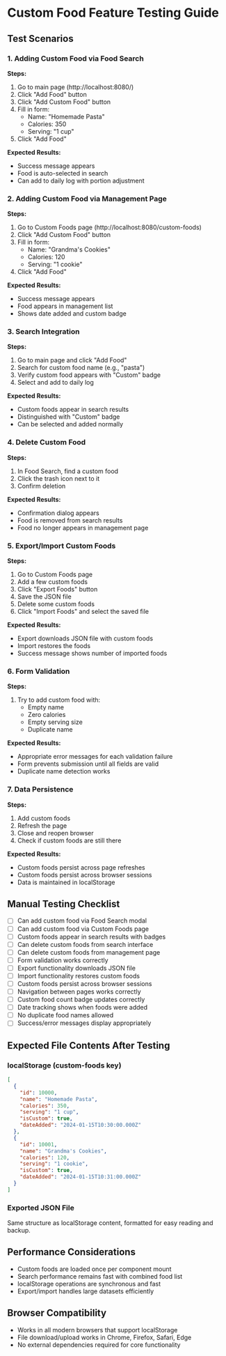 # Custom Food Feature Testing Guide

## Test Scenarios

### 1. Adding Custom Food via Food Search
**Steps:**
1. Go to main page (http://localhost:8080/)
2. Click "Add Food" button
3. Click "Add Custom Food" button
4. Fill in form:
   - Name: "Homemade Pasta"
   - Calories: 350
   - Serving: "1 cup"
5. Click "Add Food"

**Expected Results:**
- Success message appears
- Food is auto-selected in search
- Can add to daily log with portion adjustment

### 2. Adding Custom Food via Management Page
**Steps:**
1. Go to Custom Foods page (http://localhost:8080/custom-foods)
2. Click "Add Custom Food" button
3. Fill in form:
   - Name: "Grandma's Cookies"
   - Calories: 120
   - Serving: "1 cookie"
4. Click "Add Food"

**Expected Results:**
- Success message appears
- Food appears in management list
- Shows date added and custom badge

### 3. Search Integration
**Steps:**
1. Go to main page and click "Add Food"
2. Search for custom food name (e.g., "pasta")
3. Verify custom food appears with "Custom" badge
4. Select and add to daily log

**Expected Results:**
- Custom foods appear in search results
- Distinguished with "Custom" badge
- Can be selected and added normally

### 4. Delete Custom Food
**Steps:**
1. In Food Search, find a custom food
2. Click the trash icon next to it
3. Confirm deletion

**Expected Results:**
- Confirmation dialog appears
- Food is removed from search results
- Food no longer appears in management page

### 5. Export/Import Custom Foods
**Steps:**
1. Go to Custom Foods page
2. Add a few custom foods
3. Click "Export Foods" button
4. Save the JSON file
5. Delete some custom foods
6. Click "Import Foods" and select the saved file

**Expected Results:**
- Export downloads JSON file with custom foods
- Import restores the foods
- Success message shows number of imported foods

### 6. Form Validation
**Steps:**
1. Try to add custom food with:
   - Empty name
   - Zero calories
   - Empty serving size
   - Duplicate name

**Expected Results:**
- Appropriate error messages for each validation failure
- Form prevents submission until all fields are valid
- Duplicate name detection works

### 7. Data Persistence
**Steps:**
1. Add custom foods
2. Refresh the page
3. Close and reopen browser
4. Check if custom foods are still there

**Expected Results:**
- Custom foods persist across page refreshes
- Custom foods persist across browser sessions
- Data is maintained in localStorage

## Manual Testing Checklist

- [ ] Can add custom food via Food Search modal
- [ ] Can add custom food via Custom Foods page
- [ ] Custom foods appear in search results with badges
- [ ] Can delete custom foods from search interface
- [ ] Can delete custom foods from management page
- [ ] Form validation works correctly
- [ ] Export functionality downloads JSON file
- [ ] Import functionality restores custom foods
- [ ] Custom foods persist across browser sessions
- [ ] Navigation between pages works correctly
- [ ] Custom food count badge updates correctly
- [ ] Date tracking shows when foods were added
- [ ] No duplicate food names allowed
- [ ] Success/error messages display appropriately

## Expected File Contents After Testing

### localStorage (custom-foods key)
```json
[
  {
    "id": 10000,
    "name": "Homemade Pasta",
    "calories": 350,
    "serving": "1 cup",
    "isCustom": true,
    "dateAdded": "2024-01-15T10:30:00.000Z"
  },
  {
    "id": 10001,
    "name": "Grandma's Cookies",
    "calories": 120,
    "serving": "1 cookie",
    "isCustom": true,
    "dateAdded": "2024-01-15T10:31:00.000Z"
  }
]
```

### Exported JSON File
Same structure as localStorage content, formatted for easy reading and backup.

## Performance Considerations

- Custom foods are loaded once per component mount
- Search performance remains fast with combined food list
- localStorage operations are synchronous and fast
- Export/import handles large datasets efficiently

## Browser Compatibility

- Works in all modern browsers that support localStorage
- File download/upload works in Chrome, Firefox, Safari, Edge
- No external dependencies required for core functionality
